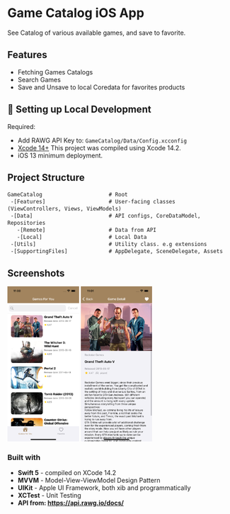 # Game Catalog iOS App

See Catalog of various available games, and save to favorite.

## Features
- Fetching Games Catalogs
- Search Games
- Save and Unsave to local Coredata for favorites products 


## 🔧 Setting up Local Development

Required:

- Add RAWG API Key to: `GameCatalog/Data/Config.xcconfig`
- [Xcode 14+](https://developer.apple.com/download) This project was compiled using Xcode 14.2.
- iOS 13 minimum deployment.

## Project Structure

```
GameCatalog                     # Root
 -[Features]                    # User-facing classes (ViewControllers, Views, ViewModels)
 -[Data]                        # API configs, CoreDataModel, Repositories
   -[Remote]                    # Data from API
   -[Local]                     # Local Data
 -[Utils]                       # Utility class. e.g extensions
 -[SupportingFiles]             # AppDelegate, SceneDelegate, Assets
```

## Screenshots

<img alt="GameCatalog-Home-mryusuf" src="https://raw.githubusercontent.com/mryusuf/game-catalog/main/screenshots/home.png" height="350">

<img alt="GameCatalog-Detail-mryusuf" src="https://raw.githubusercontent.com/mryusuf/game-catalog/main/screenshots/detail.png" height="350">


### Built with
- **Swift 5** - compiled on XCode 14.2
- **MVVM** - Model-View-ViewModel Design Pattern
- **UIKit** - Apple UI Framework, both xib and programmatically
- **XCTest** - Unit Testing
- **API from: https://api.rawg.io/docs/**
